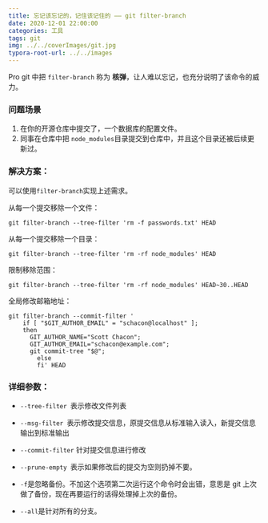 ```yaml
---
title: 忘记该忘记的，记住该记住的 —— git filter-branch
date: 2020-12-01 22:00:00
categories: 工具
tags: git
img: ../../coverImages/git.jpg
typora-root-url: ../../images
---
```


Pro git 中把 `filter-branch` 称为 **核弹**，让人难以忘记，也充分说明了该命令的威力。

### 问题场景

1. 在你的开源仓库中提交了，一个数据库的配置文件。
2. 同事在仓库中把 `node_modules`目录提交到仓库中，并且这个目录还被后续更新过。

### 解决方案：

可以使用`filter-branch`实现上述需求。

从每一个提交移除一个文件：

```shell
git filter-branch --tree-filter 'rm -f passwords.txt' HEAD
```

从每一个提交移除一个目录：

```shell
git filter-branch --tree-filter 'rm -rf node_modules' HEAD
```

限制移除范围：

```shell
git filter-branch --tree-filter 'rm -rf node_modules' HEAD~30..HEAD
```

全局修改邮箱地址：

```shell
git filter-branch --commit-filter '
    if [ "$GIT_AUTHOR_EMAIL" = "schacon@localhost" ];
    then
      GIT_AUTHOR_NAME="Scott Chacon";
      GIT_AUTHOR_EMAIL="schacon@example.com";
      git commit-tree "$@";
		else
		fi' HEAD
```

### 详细参数：

 * `--tree-filter `表示修改文件列表

 * `--msg-filter `表示修改提交信息，原提交信息从标准输入读入，新提交信息输出到标准输出

 * `--commit-filter` 针对提交信息进行修改

 * `--prune-empty `表示如果修改后的提交为空则扔掉不要。

 * `-f`是忽略备份。不加这个选项第二次运行这个命令时会出错，意思是 git 上次做了备份，现在再要运行的话得处理掉上次的备份。

 * `--all`是针对所有的分支。

   

   [^https://git-scm.com/docs/git-filter-branch]: 官方文档
   [^依云：初次使用 git 的“核弹级选项”：filter-branch]: https://blog.lilydjwg.me/2011/4/22/tried-the-nuclear-option-filter-branch-of-git-the-first-time.26331.html

   

